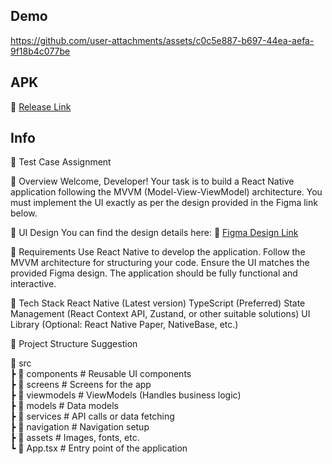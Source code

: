 ## Demo
https://github.com/user-attachments/assets/c0c5e887-b697-44ea-aefa-9f18b4c077be

## APK
🔗 [Release Link](https://github.com/6242043726/telehealth-mobile-test/releases)

## Info
📌 Test Case Assignment

📝 Overview
Welcome, Developer! Your task is to build a React Native application following the MVVM (Model-View-ViewModel) architecture. You must implement the UI exactly as per the design provided in the Figma link below.

🎨 UI Design
You can find the design details here:
🔗 [Figma Design Link](https://www.figma.com/design/cgVIqp2XsmuSyfixyux3Sr/Test-Case)

📌 Requirements
Use React Native to develop the application.
Follow the MVVM architecture for structuring your code.
Ensure the UI matches the provided Figma design.
The application should be fully functional and interactive.

🔧 Tech Stack
React Native (Latest version)
TypeScript (Preferred)
State Management (React Context API, Zustand, or other suitable solutions)
UI Library (Optional: React Native Paper, NativeBase, etc.)

📂 Project Structure Suggestion

📂 src  
 ┣ 📂 components # Reusable UI components  
 ┣ 📂 screens # Screens for the app  
 ┣ 📂 viewmodels # ViewModels (Handles business logic)  
 ┣ 📂 models # Data models  
 ┣ 📂 services # API calls or data fetching  
 ┣ 📂 navigation # Navigation setup  
 ┣ 📂 assets # Images, fonts, etc.  
 ┗ 📜 App.tsx # Entry point of the application
